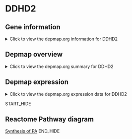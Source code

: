 <h1>DDHD2</h1>

<h2>Gene information</h2>
<details>
  <summary>Click to view the depmap.org information for DDHD2</summary>
  <iframe src="https://depmap.org/portal/gene/DDHD2?tab=about" style="border:none;width:100%;height:800px"></iframe>
</details>

<h2>Depmap overview</h2>
<details>
  <summary>Click to view the depmap.org summary for DDHD2</summary>
  <iframe src="https://depmap.org/portal/gene/DDHD2?tab=overview" style="border:none;width:100%;height:800px"></iframe>
</details>

<h2>Depmap expression</h2>
<details>
  <summary>Click to view the depmap.org expression data for DDHD2</summary>
  <iframe src="https://depmap.org/portal/gene/DDHD2?tab=characterization" style="border:none;width:100%;height:800px"></iframe>
</details>


START_HIDE
<h2>Reactome Pathway diagram</h2>
<a href="https://reactome.org/PathwayBrowser/#/R-HSA-1483166">Synthesis of PA</a>
END_HIDE


